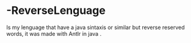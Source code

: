 # -ReverseLenguage
Is my lenguage that have a java sintaxis or similar but reverse reserved words, it was made with Antlr in java .
